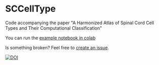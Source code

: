 # SCCellType
Code accompanying the paper "A Harmonized Atlas of Spinal Cord Cell Types and Their Computational Classification"

You can run the [example notebook in colab](https://colab.research.google.com/github/ArielLevineLabNINDS/SeqSeek-Classify-NN/blob/master/example_use_NN.ipynb)


Is something broken?  Feel free to [create an issue](https://github.com/ArielLevineLabNINDS/SeqSeek-Classify-NN/issues).

[![DOI](https://zenodo.org/badge/287574927.svg)](https://zenodo.org/badge/latestdoi/287574927)

